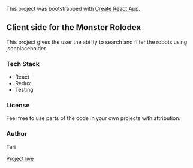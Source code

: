 This project was bootstrapped with [Create React App](https://github.com/facebook/create-react-app).

## Client side for the Monster Rolodex

This project gives the user the ability to search and filter the robots using jsonplaceholder.

### Tech Stack

* React
* Redux
* Testing

### License

Feel free to use parts of the code in your own projects with attribution.

### Author

Teri

[Project live](https://terieyenike.github.io/rolodex/)
